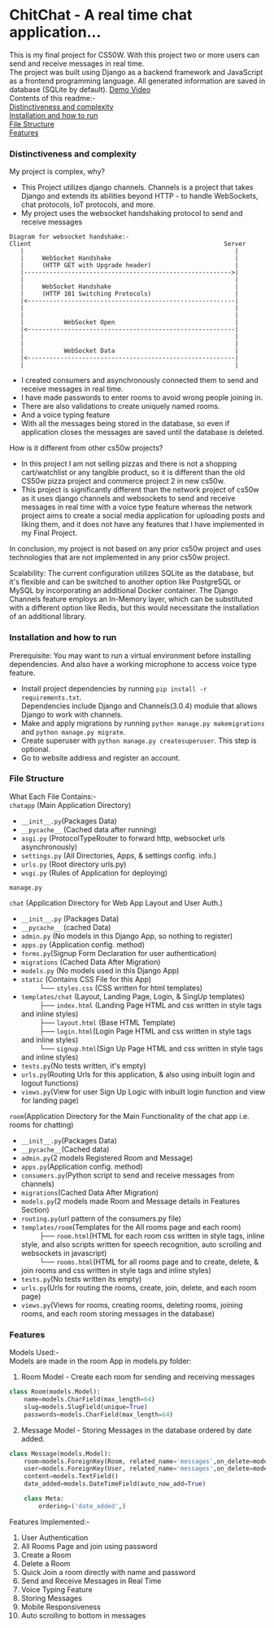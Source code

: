 # ChitChat - A real time chat application...
This is my final project for CS50W. With this project two or more users can send and receive messages in real time.  
The project was built using Django as a backend framework and JavaScript as a frontend programming language. All generated information are saved in database (SQLite by default). 
[Demo Video](https://youtu.be/eGhKah4_PFU)  
Contents of this readme:-  
[Distinctiveness and complexity](#distinctiveness-and-complexity)  
[Installation and how to run](#installation-and-how-to-run)  
[File Structure](#file-structure)  
[Features](#features)  



### Distinctiveness and complexity
My project is complex, why?
- This Project utilizes django channels. Channels is a project that takes Django and extends its abilities beyond HTTP - to handle WebSockets, chat protocols, IoT protocols, and more.
- My project uses the websocket handshaking protocol to send and receive messages
```
Diagram for websocket handshake:-
Client                                                     Server
   |                                                          |
   |     WebSocket Handshake                                  |
   |     (HTTP GET with Upgrade header)                       |
   |--------------------------------------------------------->|
   |                                                          |
   |     WebSocket Handshake                                  |
   |     (HTTP 101 Switching Protocols)                       |
   |<---------------------------------------------------------|
   |                                                          |
   |                                                          |
   |           WebSocket Open                                 |
   |<---------------------------------------------------------|
   |                                                          |
   |                                                          |
   |           WebSocket Data                                 |
   |<---------------------------------------------------------|
   |                                                          |
```
- I created consumers and asynchronously connected them to send and receive messages in real time.
- I have made passwords to enter rooms to avoid wrong people joining in.
- There are also validations to create uniquely named rooms.
- And a voice typing feature
- With all the messages being stored in the database, so even if application closes the messages are saved until the database is deleted.

How is it different from other cs50w projects?  
- In this project I am not selling pizzas and there is not a shopping cart/watchlist or any tangible product, so it is different than the old CS50w pizza project and commerce project 2 in new cs50w.
- This project is significantly different than the network project of cs50w as it uses django channels and websockets to send and receive messages in real time with a voice type feature whereas the network project aims to create a social media application for uploading posts and liking them, and it does not have any features that I have implemented in my Final Project.  

In conclusion, my project is not based on any prior cs50w project and uses technologies that are not implemented in any prior cs50w project.

Scalability: The current configuration utilizes SQLite as the database, but it's flexible and can be switched to another option like PostgreSQL or MySQL by incorporating an additional Docker container. The Django Channels feature employs an In-Memory layer, which can be substituted with a different option like Redis, but this would necessitate the installation of an additional library.

### Installation and how to run
Prerequisite: You may want to run a virtual environment before installing dependencies. And also have a working microphone to access voice type feature.
 - Install project dependencies by running `pip install -r requirements.txt`.  
 Dependencies include Django and Channels(3.0.4) module that allows Django to work with channels.
  - Make and apply migrations by running `python manage.py makemigrations` and `python manage.py migrate`.
  - Create superuser with `python manage.py createsuperuser`. This step is optional.
  - Go to website address and register an account.

### File Structure
What Each File Contains:-  
 ``chatapp`` (Main Application Directory)   
   - ``__init__.py``(Packages Data)  
   -  ``__pycache__`` (Cached data after running)  
   -  ``asgi.py`` (ProtocolTypeRouter to forward http, websocket urls asynchronously)           
   -  ``settings.py`` (All Directories, Apps, & settings config. info.)  
   - ``urls.py`` (Root directory urls.py)  
   - ``wsgi.py`` (Rules of Application for deploying)   

``manage.py``

 ``chat``   (Application Directory for Web App Layout and User Auth.)  
   - ``__init__.py``   (Packages Data)  
   - ``__pycache__`` (cached Data)  
   - ``admin.py`` (No models in this Django App, so nothing to register)  
   - ``apps.py`` (Application config. method)  
   - ``forms.py``(Signup Form Declaration for user authentication)  
   - ``migrations`` (Cached Data After Migration)  
   - ``models.py`` (No models used in this Django App)  
   - ``static`` (Contains CSS File for this App)  
      &nbsp; &nbsp; &nbsp; &nbsp;&nbsp; └── ``styles.css`` (CSS written for html templates)  
   -  ``templates/chat`` (Layout, Landing Page, Login, & SingUp
        templates)  
          &nbsp; &nbsp; &nbsp; &nbsp; &nbsp;├── ``index.html`` (Landing Page HTML and css written in style tags and inline styles)  
           &nbsp; &nbsp; &nbsp; &nbsp; &nbsp;├── ``layout.html`` (Base HTML Template)  
          &nbsp; &nbsp; &nbsp; &nbsp; &nbsp;├── ``login.html``(Login Page HTML and css written in style tags and inline styles)  
          &nbsp; &nbsp; &nbsp; &nbsp; &nbsp;└── ``signup.html``(Sign Up Page HTML and css written in style tags and inline styles)  
   - ``tests.py``(No tests written, it's empty)  
  - ``urls.py``(Routing Urls for this application, & also using inbuilt login and logout functions)  
   - ``views.py``(View for user Sign Up Logic with inbuilt login function and view for landing page)  

 ``room``(Application Directory for the Main Functionality of the chat app i.e. rooms for chatting)  
   - ``__init__.py``(Packages Data)  
   - ``__pycache__``(Cached data)  
   - ``admin.py``(2 models Registered Room and Message)  
   - ``apps.py``(Application config. method)  
   - ``consumers.py``(Python script to send and receive messages from channels)  
   - ``migrations``(Cached Data After Migration)  
   - ``models.py``(2 models made Room and Message details in Features Section)  
   - ``routing.py``(url pattern of the consumers.py file)  
   - ``templates/room``(Templates for the All rooms page and each room)  
          &nbsp; &nbsp; &nbsp; &nbsp; &nbsp;├── ``room.html``(HTML for each room css written in style tags, inline style, and also scripts written for speech recognition, auto scrolling and websockets in javascript)  
          &nbsp; &nbsp; &nbsp; &nbsp; &nbsp;└── ``rooms.html``(HTML for all rooms page and to create, delete, & join rooms and css written in style tags and inline styles)  
   - ``tests.py``(No tests written its empty)  
   - ``urls.py``(Urls for routing the rooms, create, join, delete, and each room page)  
   - ``views.py``(Views for rooms, creating rooms, deleting rooms, joining rooms, and each room storing messages in the database)  


### Features
Models Used:-  
Models are made in the room App in models.py folder:  
1. Room Model - Create each room for sending and receiving messages
```python
class Room(models.Model): 
    name=models.CharField(max_length=64)
    slug=models.SlugField(unique=True)
    passwords=models.CharField(max_length=64)
```
2. Message Model - Storing Messages in the database ordered by date added.
```python
class Message(models.Model):
    room=models.ForeignKey(Room, related_name='messages',on_delete=models.CASCADE)
    user=models.ForeignKey(User, related_name='messages',on_delete=models.CASCADE)
    content=models.TextField()
    date_added=models.DateTimeField(auto_now_add=True)

    class Meta:
        ordering=('date_added',)
```

Features Implemented:-
1. User Authentication
2. All Rooms Page and join using password
3. Create a Room 
4. Delete a Room
5. Quick Join a room directly with name and password
6. Send and Receive Messages in Real Time
7. Voice Typing Feature
8. Storing Messages 
9. Mobile Responsiveness
10. Auto scrolling to bottom in messages

